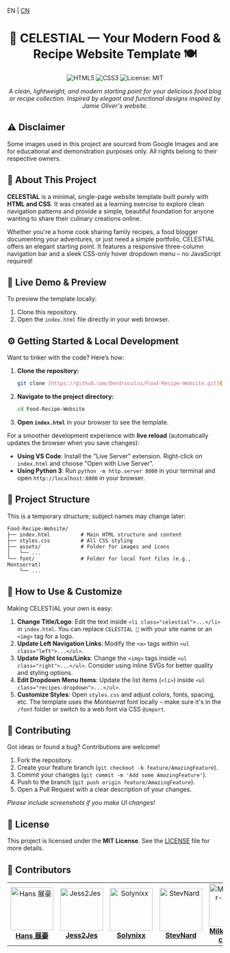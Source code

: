 EN | [CN](/docs/readmeCN.md)

<h1 align="center">🍳 CELESTIAL — Your Modern Food & Recipe Website Template 🍽️</h1>

<p align="center">
  <img src="https://img.shields.io/badge/HTML5-E34F26?style=flat-square&logo=html5&logoColor=white" alt="HTML5">
  <img src="https://img.shields.io/badge/CSS3-1572B6?style=flat-square&logo=css3&logoColor=white" alt="CSS3">
  <img src="https://img.shields.io/badge/License-MIT-green?style=flat-square" alt="License: MIT">
</p>


<p align="center">
  <em>A clean, lightweight, and modern starting point for your delicious food blog or recipe collection. Inspired by elegant and functional designs inspired by Jamie Oliver's website.</em>
</p>


## ⚠️ Disclaimer

Some images used in this project are sourced from Google Images and are for educational and demonstration purposes only. All rights belong to their respective owners.

## 📌 About This Project

**CELESTIAL** is a minimal, single-page website template built purely with **HTML and CSS**. It was created as a learning exercise to explore clean navigation patterns and provide a simple, beautiful foundation for anyone wanting to share their culinary creations online.

Whether you're a home cook sharing family recipes, a food blogger documenting your adventures, or just need a simple portfolio, CELESTIAL offers an elegant starting point. It features a responsive three-column navigation bar and a sleek CSS-only hover dropdown menu – no JavaScript required!





## 🚀 Live Demo & Preview

To preview the template locally:
1.  Clone this repository.
2.  Open the `index.html` file directly in your web browser.



## ⚙️ Getting Started & Local Development

Want to tinker with the code? Here’s how:

1.  **Clone the repository:**
    ```bash
    git clone [https://github.com/Dendroculus/Food-Recipe-Website.git](https://github.com/Dendroculus/Food-Recipe-Website.git)
    ```
2.  **Navigate to the project directory:**
    ```bash
    cd Food-Recipe-Website
    ```
3.  **Open `index.html`** in your browser to see the template.

For a smoother development experience with **live reload** (automatically updates the browser when you save changes):

-   **Using VS Code**: Install the "Live Server" extension. Right-click on `index.html` and choose "Open with Live Server".
-   **Using Python 3**: Run `python -m http.server 8000` in your terminal and open `http://localhost:8000` in your browser.



## 📂 Project Structure

This is a temporary structure; subject names may change later:
```
Food-Recipe-Website/
├── index.html          # Main HTML structure and content
├── styles.css          # All CSS styling
├── assets/             # Folder for images and icons
│   └── ...
└── font/               # Folder for local font files (e.g., Montserrat)
    └── ...
```



## 🧩 How to Use & Customize

Making CELESTIAL your own is easy:

1.  **Change Title/Logo**: Edit the text inside `<li class="celestial">...</li>` in `index.html`. You can replace `CELESTIAL 💫` with your site name or an `<img>` tag for a logo.
2.  **Update Left Navigation Links**: Modify the `<a>` tags within `<ul class="left">...</ul>`.
3.  **Update Right Icons/Links**: Change the `<img>` tags inside `<ul class="right">...</ul>`. Consider using inline SVGs for better quality and styling options.
4.  **Edit Dropdown Menu Items**: Update the list items (`<li>`) inside `<ul class="recipes-dropdown">...</ul>`.
5.  **Customize Styles**: Open `styles.css` and adjust colors, fonts, spacing, etc. The template uses the *Montserrat* font locally – make sure it's in the `/font` folder or switch to a web font via CSS `@import`.



## 🤝 Contributing

Got ideas or found a bug? Contributions are welcome!

1.  Fork the repository.
2.  Create your feature branch (`git checkout -b feature/AmazingFeature`).
3.  Commit your changes (`git commit -m 'Add some AmazingFeature'`).
4.  Push to the branch (`git push origin feature/AmazingFeature`).
5.  Open a Pull Request with a clear description of your changes.

*Please include screenshots if you make UI changes!*

## 📄 License

This project is licensed under the **MIT License**. See the [LICENSE](LICENSE) file for more details.

## 👤 Contributors

<table>
  <tr>
    <td align="center">
      <a href="https://github.com/Dendroculus">
        <img src="https://github.com/Dendroculus.png?size=100" width="100" height="100" alt="Hans 展豪" />
      </a>
      <br />
      <a href="https://github.com/Dendroculus"><strong>Hans 展豪</strong></a>
    </td>
    <td align="center">
      <a href="https://github.com/Jess2Jes">
        <img src="https://github.com/Jess2Jes.png?size=100" width="100" height="100" alt="Jess2Jes" />
      </a>
      <br />
      <a href="https://github.com/Jess2Jes"><strong>Jess2Jes</strong></a>
    </td>
    <td align="center">
      <a href="https://github.com/Solynixx">
        <img src="https://github.com/Solynixx.png?size=100" width="100" height="100" alt="Solynixx" />
      </a>
      <br />
      <a href="https://github.com/Solynixx"><strong>Solynixx</strong></a>
    </td>
    <td align="center">
      <a href="https://github.com/StevNard">
        <img src="https://github.com/StevNard.png?size=100" width="100" height="100" alt="StevNard" />
      </a>
      <br />
      <a href="https://github.com/StevNard"><strong>StevNard</strong></a>
    </td>
    <td align="center">
      <a href="https://github.com/Milkdrinker-creator">
        <img src="https://github.com/Milkdrinker-creator.png?size=100" width="100" height="100" alt="Milkdrinker-creator" />
      </a>
      <br />
      <a href="https://github.com/Milkdrinker-creator"><strong>Milkdrinker-creator</strong></a>
    </td>
  </tr>
</table>      